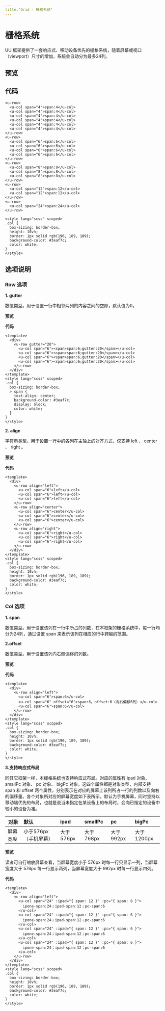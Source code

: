 ```yaml
---
title:’Grid - 栅格系统‘
---
```


# 栅格系统

UU 框架提供了一套响应式、移动设备优先的栅格系统，随着屏幕或视口（viewport）尺寸的增加，系统会自动分为最多24列。

## 预览
<ClientOnly>
  <grid-demo/>
</ClientOnly>

## 代码
```vue
<u-row>
  <u-col span="4">span:4</u-col>
  <u-col span="4">span:4</u-col>
  <u-col span="4">span:4</u-col>
  <u-col span="4">span:4</u-col>
  <u-col span="4">span:4</u-col>
  <u-col span="4">span:4</u-col>
</u-row>
<u-row>
  <u-col span="6">span:6</u-col>
  <u-col span="6">span:6</u-col>
  <u-col span="6">span:6</u-col>
  <u-col span="6">span:6</u-col>
</u-row>
<u-row>
  <u-col span="8">span:8</u-col>
  <u-col span="8">span:8</u-col>
  <u-col span="8">span:8</u-col>
</u-row>
<u-row>
  <u-col span="12">span:12</u-col>
  <u-col span="12">span:12</u-col>
</u-row>
<u-row>
  <u-col span="24">span:24</u-col>
</u-row>

<style lang="scss" scoped>
.col {
  box-sizing: border-box;
  height: 10vh;
  border: 1px solid rgb(196, 189, 189);
  background-color: #3eaf7c;
  color: white;
}
</style>
```

## 选项说明

### Row 选项

**1. gutter**

数值类型。用于设置一行中相邻两列的内容之间的空隙，默认值为0。

**预览**

<ClientOnly>
  <grid-gutter-demo/>
</ClientOnly>

**代码**

```vue
<template>
  <div>
    <u-row gutter="20">
      <u-col span="6"><span>span:6;gutter:20</span></u-col>
      <u-col span="6"><span>span:6;gutter:20</span></u-col>
      <u-col span="6"><span>span:6;gutter:20</span></u-col>
      <u-col span="6"><span>span:6;gutter:20</span></u-col>
    </u-row>
  </div>
</template>
<style lang="scss" scoped>
.col {
  box-sizing: border-box;
  > span {
    text-align: center;
    background-color: #3eaf7c;
    display: block;
    color: white;
  }
}
</style>

```

**2. align**

字符串类型。用于设置一行中的各列在主轴上的对齐方式，仅支持 left 、 center 、 right 。

**预览**

<ClientOnly>
  <grid-align-demo/>
</ClientOnly>

**代码**

```vue
<template>
  <div>
    <u-row align="left">
      <u-col span="6">left</u-col>
      <u-col span="6">left</u-col>
      <u-col span="6">left</u-col>
    </u-row>
    <u-row align="center">
      <u-col span="6">center</u-col>
      <u-col span="6">center</u-col>
      <u-col span="6">center</u-col>
    </u-row>
    <u-row align="right">
      <u-col span="6">right</u-col>
      <u-col span="6">right</u-col>
      <u-col span="6">right</u-col>
    </u-row>
  </div>
</template>
<style lang="scss" scoped>
.col {
  box-sizing: border-box;
  height: 10vh;
  border: 1px solid rgb(196, 189, 189);
  background-color: #3eaf7c;
  color: white;
}
</style>
```

### Col 选项

**1. span**

数值类型。用于设置该列在一行中所占的列数，在本框架的栅格系统中，每一行均分为24列，通过设置 span 来表示该列在相应的行中跨越的范围。

**2.offset**

数值类型。用于设置该列向右侧偏移的列数。

**预览**

<ClientOnly>
  <grid-offset-demo/>
</ClientOnly>

**代码**

```vue
<template>
  <div>
    <u-row align="left">
      <u-col span="6">span:6</u-col>
      <u-col span="6" offset="6">span:6，offset:6（向右偏移6列）</u-col>
      <u-col span="6">span:6</u-col>
    </u-row>
  </div>
</template>
<style lang="scss" scoped>
.col {
  box-sizing: border-box;
  height: 10vh;
  border: 1px solid rgb(196, 189, 189);
  background-color: #3eaf7c;
  color: white;
}
</style>

```

**3.支持响应式布局**

同其它框架一样，本栅格系统也支持响应式布局。对应的属性有 ipad 对象、 smallPc 对象、 pc 对象、 bigPc 对象。这四个属性都是对象类型，内部支持 span 和 offset 两个属性，分别表示在对应的屏幕上该列所占一行的列数以及向右的偏移量。各个对象所对应的屏幕宽度如下表所示。默认为手机屏幕，同时坚持以移动端优先的布局，也就是说当未指定在某设备上的布局时，会向已指定的设备中较小的设备为准。

| 对象     | 默认                  | ipad      | smallPc   | pc        | bigPc      |
| -------- | :-------------------- | :-------- | :-------- | :-------- | :--------- |
| 屏幕宽度 | 小于576px（手机屏幕） | 大于576px | 大于768px | 大于992px | 大于1200px |

**预览**

读者可自行缩放屏幕查看，当屏幕宽度小于 576px 时每一行只显示一列，当屏幕宽度大于 576px 每一行显示两列，当屏幕宽度大于 992px 时每一行显示四列。

<ClientOnly>
  <grid-response-demo/>
</ClientOnly>

**代码**

```vue
<template>
  <div>
    <u-row align="left">
      <u-col span="24" :ipad="{ span: 12 }" :pc="{ span: 6 }">
        ipone-span:24；ipad-span:12；pc-span:6
      </u-col>
      <u-col span="24" :ipad="{ span: 12 }" :pc="{ span: 6 }">
        ipone-span:24；ipad-span:12；pc-span:6
      </u-col>
      <u-col span="24" :ipad="{ span: 12 }" :pc="{ span: 6 }">
        ipone-span:24；ipad-span:12；pc-span:6
      </u-col>
      <u-col span="24" :ipad="{ span: 12 }" :pc="{ span: 6 }">
        ipone-span:24；ipad-span:12；pc-span:6
      </u-col>
    </u-row>
  </div>
</template>
<style lang="scss" scoped>
.col {
  box-sizing: border-box;
  height: 10vh;
  border: 1px solid rgb(196, 189, 189);
  background-color: #3eaf7c;
  color: white;
}
</style>
```
